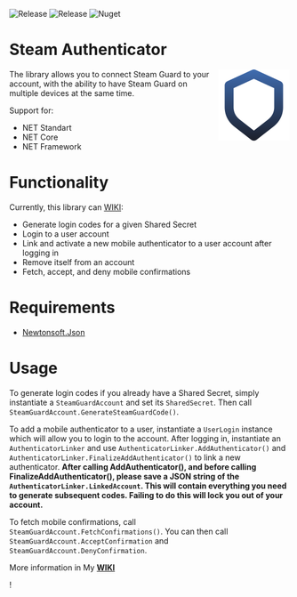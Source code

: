 ![Release](https://img.shields.io/github/v/release/AN0NCER/steam-lib "Currect Version")
![Release](https://img.shields.io/github/repo-size/AN0NCER/steam-lib "Currect Version")
![Nuget](https://img.shields.io/nuget/v/SteamAuthStandart)

# Steam Authenticator

<img src="https://github.com/AN0NCER/steam-lib/blob/readme/ReadmeData/shield512.png?raw=true" width="128" height="128" align="right" />

The library allows you to connect Steam Guard to your account, with the ability to have Steam Guard on multiple devices at the same time.


Support for:
  - NET Standart
  - NET Core
  - NET Framework

# Functionality
Currently, this library can [WIKI](https://github.com/AN0NCER/steam-lib/wiki):

* Generate login codes for a given Shared Secret
* Login to a user account
* Link and activate a new mobile authenticator to a user account after logging in
* Remove itself from an account
* Fetch, accept, and deny mobile confirmations

# Requirements

* [Newtonsoft.Json](http://www.newtonsoft.com/json)

# Usage
To generate login codes if you already have a Shared Secret, simply instantiate a `SteamGuardAccount` and set its `SharedSecret`. Then call `SteamGuardAccount.GenerateSteamGuardCode()`.

To add a mobile authenticator to a user, instantiate a `UserLogin` instance which will allow you to login to the account. After logging in, instantiate an `AuthenticatorLinker` and use `AuthenticatorLinker.AddAuthenticator()` and `AuthenticatorLinker.FinalizeAddAuthenticator()` to link a new authenticator. **After calling AddAuthenticator(), and before calling FinalizeAddAuthenticator(), please save a JSON string of the `AuthenticatorLinker.LinkedAccount`. This will contain everything you need to generate subsequent codes. Failing to do this will lock you out of your account.**

To fetch mobile confirmations, call `SteamGuardAccount.FetchConfirmations()`. You can then call `SteamGuardAccount.AcceptConfirmation` and `SteamGuardAccount.DenyConfirmation`.

More information in My [**WIKI**](https://github.com/AN0NCER/steam-lib/wiki)

!
